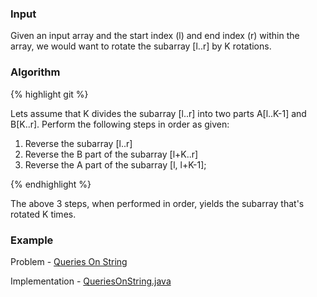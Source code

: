 ### Input
Given an input array and the start index (l) and end index (r) within the array, we would want to rotate the subarray [l..r] by K rotations.

### Algorithm

{% highlight git %}

Lets assume that K divides the subarray [l..r] into two parts A[l..K-1] and B[K..r]. 
Perform the following steps in order as given:

1. Reverse the subarray [l..r]
2. Reverse the B part of the subarray [l+K..r]
3. Reverse the A part of the subarray [l, l+K-1];

{% endhighlight %}

The above 3 steps, when performed in order, yields the subarray that's rotated K times.

### Example

Problem - [Queries On String](https://codeforces.com/contest/598/problem/B)

Implementation - [QueriesOnString.java](https://github.com/saratsista/competitive-programming/blob/master/src/codeforces/QueriesOnString.java)